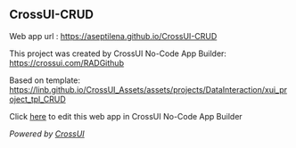 ## CrossUI-CRUD
Web app url : https://aseptilena.github.io/CrossUI-CRUD

This project was created by CrossUI No-Code App Builder: https://crossui.com/RADGithub

Based on template: https://linb.github.io/CrossUI_Assets/assets/projects/DataInteraction/xui_project_tpl_CRUD

Click [here](https://crossui.com/RADGithub/#!from=github&owner=aseptilena&repo=CrossUI-CRUD) to edit this web app in CrossUI No-Code App Builder

<i>Powered by [CrossUI](https://crossui.com)</i>
